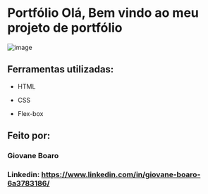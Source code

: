 # Portfólio Olá, Bem vindo ao meu projeto de portfólio
![image]()

## Ferramentas utilizadas:

* HTML

* CSS

* Flex-box

## Feito por:

### Giovane Boaro

### Linkedin: https://www.linkedin.com/in/giovane-boaro-6a3783186/

